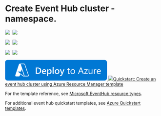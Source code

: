 # Create Event Hub cluster - namespace.

<IMG SRC="https://azurequickstartsservice.blob.core.windows.net/badges/201-eventhubs-create-cluster-namespace-eventhub/PublicLastTestDate.svg" />&nbsp;
<IMG SRC="https://azurequickstartsservice.blob.core.windows.net/badges/201-eventhubs-create-cluster-namespace-eventhub/PublicDeployment.svg" />&nbsp;

<IMG SRC="https://azurequickstartsservice.blob.core.windows.net/badges/201-eventhubs-create-cluster-namespace-eventhub/FairfaxLastTestDate.svg" />&nbsp;
<IMG SRC="https://azurequickstartsservice.blob.core.windows.net/badges/201-eventhubs-create-cluster-namespace-eventhub/FairfaxDeployment.svg" />&nbsp;

<IMG SRC="https://azurequickstartsservice.blob.core.windows.net/badges/201-eventhubs-create-cluster-namespace-eventhub/BestPracticeResult.svg" />&nbsp;
<IMG SRC="https://azurequickstartsservice.blob.core.windows.net/badges/201-eventhubs-create-cluster-namespace-eventhub/CredScanResult.svg" />&nbsp;

<a href="https://portal.azure.com/#create/Microsoft.Template/uri/https%3A%2F%2Fraw.githubusercontent.com%2FAzure%2Fazure-quickstart-templates%2Fmaster%2F201-eventhubs-create-cluster-namespace-eventhub%2Fazuredeploy.json" target="_blank">
    <img src="https://raw.githubusercontent.com/Azure/azure-quickstart-templates/master/1-CONTRIBUTION-GUIDE/images/deploytoazure.svg" />
</a>

<a href="http://armviz.io/#/?load=https%3A%2F%2Fraw.githubusercontent.com%2FAzure%2Fazure-quickstart-templates%2Fmaster%2F201-eventhubs-create-cluster-namespace-eventhub%2Fazuredeploy.json" target="_blank">
    <img src="https://raw.githubusercontent.com/Azure/azure-quickstart-templates/master/1-CONTRIBUTION-GUIDE/images/visualizebutton.svg />
</a>

For information about using this template, see [Quickstart: Create an event hub cluster using Azure Resource Manager template](http://azure.microsoft.com/documentation/articles/event-hubs-resource-manager-namespace-event-hub/)

For the template reference, see [Microsoft.EventHub resource types](https://docs.microsoft.com/azure/templates/microsoft.eventhub/allversions).

For additional event hub quickstart templates, see [Azure Quickstart templates](https://azure.microsoft.com/resources/templates/?resourceType=Microsoft.Eventhub&pageNumber=1&sort=Popular).
